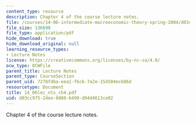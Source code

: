 ```yaml
---
content_type: resource
description: Chapter 4 of the course lecture notes.
file: /courses/14-06-intermediate-macroeconomic-theory-spring-2004/d03cc97524ee08086499d94d4613ce02_14_06lec_nts_ch4.pdf
file_size: 136690
file_type: application/pdf
hide_download: true
hide_download_original: null
learning_resource_types:
- Lecture Notes
license: https://creativecommons.org/licenses/by-nc-sa/4.0/
ocw_type: OCWFile
parent_title: Lecture Notes
parent_type: CourseSection
parent_uid: 7278fdba-eea1-f6c6-7a2e-154504ec686d
resourcetype: Document
title: 14_06lec_nts_ch4.pdf
uid: d03cc975-24ee-0808-6499-d94d4613ce02
---
```

Chapter 4 of the course lecture notes.